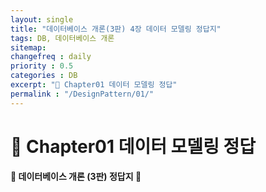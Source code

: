 ```yaml
---
layout: single
title: "데이터베이스 개론(3판) 4장 데이터 모델링 정답지"
tags: DB, 데이터베이스 개론
sitemap:
changefreq : daily
priority : 0.5
categories : DB
excerpt: "📘 Chapter01 데이터 모델링 정답"
permalink : "/DesignPattern/01/"
---
```


# 📘 Chapter01 데이터 모델링 정답
#### 📖 데이터베이스 개론 (3판) 정답지 📖